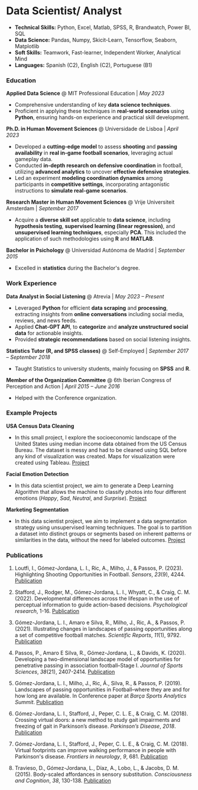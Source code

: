 # Data Scientist/ Analyst
- **Technical Skills:** Python, Excel, Matlab, SPSS, R, Brandwatch, Power BI, SQL
- **Data Science:** Pandas, Numpy, Skicit-Learn, Tensorflow, Seaborn, Matplotlib
- **Soft Skills:** Teamwork, Fast-learner, Independent Worker, Analytical Mind
- **Languages:** Spanish (C2), English (C2), Portuguese (B1)

### Education
**Applied Data Science** @ MIT Professional Education | _May 2023_
- Comprehensive understanding of key **data science techniques**. 
- Proficient in applying these techniques in **real-world scenarios** using **Python**, ensuring hands-on experience and practical skill development. 

**Ph.D. in Human Movement Sciences** @ Universidade de Lisboa | _April 2023_
-	Developed a **cutting-edge model** to assess **shooting** and **passing availability** in **real in-game football scenarios**, leveraging actual gameplay data. 
-	Conducted **in-depth research on defensive coordination** in football, utilizing **advanced analytics** to uncover **effective defensive strategies**. 
-	Led an experiment **modeling coordination dynamics** among participants in **competitive settings**, incorporating antagonistic instructions to **simulate real-game scenarios**. 

**Research Master in Human Movement Sciences** @ Vrije Universiteit Amsterdam | _September 2017_
- Acquire a **diverse skill set** applicable to **data science**, including **hypothesis testing**, **supervised learning (linear regression)**, and **unsupervised learning techniques**, especially **PCA**. This included the application of such methodologies using **R** and **MATLAB**. 

**Bachelor in Psichology** @ Universidad Autónoma de Madrid | _September 2015_
- Excelled in **statistics** during the Bachelor's degree.

### Work Experience
**Data Analyst in Social Listening** @ Atrevia | _May 2023 – Present_
- Leveraged **Python** for efficient **data scraping** and **processing**, extracting insights from **online conversations** including social media, reviews, and news feeds.
- Applied **Chat-GPT API**, to **categorize** and **analyze unstructured social data** for actionable insights.
- Provided **strategic recommendations** based on social listening insights.

**Statistics Tutor (R, and SPSS classes)** @ Self-Employed | _September 2017 – September 2018_
- Taught Statistics to university students, mainly focusing on **SPSS** and **R**.
  
**Member of the Organization Committee** @ 6th Iberian Congress of Perception and Action | _April 2015 – June 2016_
- Helped with the Conference organization.

### Example Projects
**USA Census Data Cleaning**
- In this small project, I explore the socioeconomic landscape of the United States using median income data obtained from the US Census Bureau. The dataset is messy and had to be cleaned using SQL before any kind of visualization was created. Maps for visualization were created using Tableau. 
[Project](https://github.com/luisjordana/Census_data)

**Facial Emotion Detection**
- In this data scientist project, we aim to generate a Deep Learning Algorithm that allows the machine to classify photos into four different emotions (_Happy_, _Sad_, _Neutral_, and _Surprise_). [Project](https://github.com/luisjordana/Facial_Emotion_Detection)

**Marketing Segmentation** 
- In this data scientist project, we aim to implement a data segmentation strategy using unsupervised learning techniques. The goal is to partition a dataset into distinct groups or segments based on inherent patterns or similarities in the data, without the need for labeled outcomes.
[Project](https://github.com/luisjordana/Marketing_Segmentation)



### Publications
1. Loutfi, I., Gómez-Jordana, L. I., Ric, A., Milho, J., & Passos, P. (2023). Highlighting Shooting Opportunities in Football. _Sensors_, _23_(9), 4244. [Publication](https://www.mdpi.com/1424-8220/23/9/4244/pdf)

2. Stafford, J., Rodger, M., Gómez-Jordana, L. I., Whyatt, C., & Craig, C. M. (2022). Developmental differences across the lifespan in the use of perceptual information to guide action-based decisions. _Psychological research_, 1-16. [Publication](https://link.springer.com/article/10.1007/s00426-021-01476-8)

3. Gómez-Jordana, L. I., Amaro e Silva, R., Milho, J., Ric, A., & Passos, P. (2021). Illustrating changes in landscapes of passing opportunities along a set of competitive football matches. _Scientific Reports_, _11_(1), 9792. [Publication](https://www.nature.com/articles/s41598-021-89184-6)

4. Passos, P., Amaro E Silva, R., Gómez-Jordana, L., & Davids, K. (2020). Developing a two-dimensional landscape model of opportunities for penetrative passing in association football–Stage I. _Journal of Sports Sciences_, _38_(21), 2407-2414. [Publication](https://shura.shu.ac.uk/26918/3/Davids_DevelopingTwo-Dimensional%28AM%29.pdf)

5. Gómez-Jordana, L. I., Milho, J., Ric, Á., Silva, R., & Passos, P. (2019). Landscapes of passing opportunities in Football–where they are and for how long are available. In Conference paper at _Barça Sports Analytics Summit_. [Publication](https://static.capabiliaserver.com/frontend/clients/barca/wp_prod/wp-content/uploads/2020/01/a41ec6ba-final_paper_barcelona-luis-gomez-jordana.pdf)

6. Gómez-Jordana, L. I., Stafford, J., Peper, C. L. E., & Craig, C. M. (2018). Crossing virtual doors: a new method to study gait impairments and freezing of gait in Parkinson’s disease. _Parkinson’s Disease_, _2018_. [Publication](https://www.hindawi.com/journals/pd/2018/2957427/)

7. Gómez-Jordana, L. I., Stafford, J., Peper, C. L. E., & Craig, C. M. (2018). Virtual footprints can improve walking performance in people with Parkinson's disease. _Frontiers in neurology_, _9_, 681. [Publication](https://www.frontiersin.org/journals/neurology/articles/10.3389/fneur.2018.00681/full)

8. Travieso, D., Gómez-Jordana, L., Díaz, A., Lobo, L., & Jacobs, D. M. (2015). Body-scaled affordances in sensory substitution. _Consciousness and Cognition_, _38_, 130-138. [Publication](https://www.sciencedirect.com/science/article/abs/pii/S1053810015300490)

